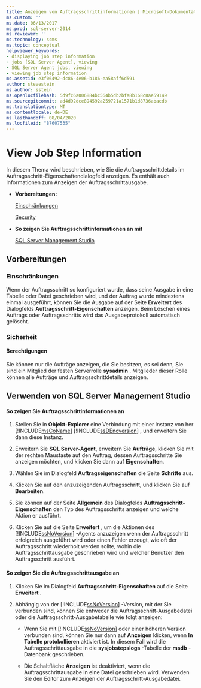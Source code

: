 ```yaml
---
title: Anzeigen von Auftragsschrittinformationen | Microsoft-Dokumentation
ms.custom: ''
ms.date: 06/13/2017
ms.prod: sql-server-2014
ms.reviewer: ''
ms.technology: ssms
ms.topic: conceptual
helpviewer_keywords:
- displaying job step information
- jobs [SQL Server Agent], viewing
- SQL Server Agent jobs, viewing
- viewing job step information
ms.assetid: e3f06492-dc86-4e06-b186-ea58aff6d591
author: stevestein
ms.author: sstein
ms.openlocfilehash: 5d9fc6a006884bc564b5db2bfa8b168c8ae59149
ms.sourcegitcommit: ad4d92dce894592a259721a1571b1d8736abacdb
ms.translationtype: MT
ms.contentlocale: de-DE
ms.lasthandoff: 08/04/2020
ms.locfileid: "87607535"
---
```

# <a name="view-job-step-information"></a>View Job Step Information
  In diesem Thema wird beschrieben, wie Sie die Auftragsschrittdetails im Auftragsschritt-Eigenschaftendialogfeld anzeigen. Es enthält auch Informationen zum Anzeigen der Auftragsschrittausgabe.  
  
-   **Vorbereitungen:**  
  
     [Einschränkungen](#Restrictions)  
  
     [Security](#Security)  
  
-   **So zeigen Sie Auftragsschrittinformationen an mit**  
  
     [SQL Server Management Studio](#SSMS)  
  
##  <a name="before-you-begin"></a><a name="BeforeYouBegin"></a> Vorbereitungen  
  
###  <a name="limitations-and-restrictions"></a><a name="Restrictions"></a> Einschränkungen  
 Wenn der Auftragsschritt so konfiguriert wurde, dass seine Ausgabe in eine Tabelle oder Datei geschrieben wird, und der Auftrag wurde mindestens einmal ausgeführt, können Sie die Ausgabe auf der Seite **Erweitert** des Dialogfelds **Auftragsschritt-Eigenschaften** anzeigen. Beim Löschen eines Auftrags oder Auftragsschritts wird das Ausgabeprotokoll automatisch gelöscht.  
  
###  <a name="security"></a><a name="Security"></a> Sicherheit  
  
####  <a name="permissions"></a><a name="Permissions"></a> Berechtigungen  
 Sie können nur die Aufträge anzeigen, die Sie besitzen, es sei denn, Sie sind ein Mitglied der festen Serverrolle **sysadmin** . Mitglieder dieser Rolle können alle Aufträge und Auftragsschrittdetails anzeigen.  
  
##  <a name="using-sql-server-management-studio"></a><a name="SSMS"></a> Verwenden von SQL Server Management Studio  
  
#### <a name="to-view-job-step-information"></a>So zeigen Sie Auftragsschrittinformationen an  
  
1.  Stellen Sie in **Objekt-Explorer** eine Verbindung mit einer Instanz von her [!INCLUDE[msCoName](../../includes/msconame-md.md)] [!INCLUDE[ssDEnoversion](../../includes/ssdenoversion-md.md)] , und erweitern Sie dann diese Instanz.  
  
2.  Erweitern Sie **SQL Server-Agent**, erweitern Sie **Aufträge**, klicken Sie mit der rechten Maustaste auf den Auftrag, dessen Auftragsschritte Sie anzeigen möchten, und klicken Sie dann auf **Eigenschaften**.  
  
3.  Wählen Sie im Dialogfeld **Auftragseigenschaften** die Seite **Schritte** aus.  
  
4.  Klicken Sie auf den anzuzeigenden Auftragsschritt, und klicken Sie auf **Bearbeiten**.  
  
5.  Sie können auf der Seite **Allgemein** des Dialogfelds **Auftragsschritt-Eigenschaften** den Typ des Auftragsschritts anzeigen und welche Aktion er ausführt.  
  
6.  Klicken Sie auf die Seite **Erweitert** , um die Aktionen des [!INCLUDE[ssNoVersion](../../includes/ssnoversion-md.md)] -Agents anzuzeigen wenn der Auftragsschritt erfolgreich ausgeführt wird oder einen Fehler erzeugt, wie oft der Auftragsschritt wiederholt werden sollte, wohin die Auftragsschrittausgabe geschrieben wird und welcher Benutzer den Auftragsschritt ausführt.  
  
#### <a name="to-view-job-step-output"></a>So zeigen Sie die Auftragsschrittausgabe an  
  
1.  Klicken Sie im Dialogfeld **Auftragsschritt-Eigenschaften** auf die Seite **Erweitert** .  
  
2.  Abhängig von der [!INCLUDE[ssNoVersion](../../includes/ssnoversion-md.md)] -Version, mit der Sie verbunden sind, können Sie entweder die Auftragsschritt-Ausgabedatei oder die Auftragsschritt-Ausgabetabelle wie folgt anzeigen:  
  
    -   Wenn Sie mit [!INCLUDE[ssNoVersion](../../includes/ssnoversion-md.md)] oder einer höheren Version verbunden sind, können Sie nur dann auf **Anzeigen** klicken, wenn **In Tabelle protokollieren** aktiviert ist. In diesem Fall wird die Auftragsschrittausgabe in die **sysjobstepslogs** -Tabelle der **msdb** -Datenbank geschrieben.  
  
    -   Die Schaltfläche **Anzeigen** ist deaktiviert, wenn die Auftragsschrittausgabe in eine Datei geschrieben wird. Verwenden Sie den Editor zum Anzeigen der Auftragsschritt-Ausgabedatei.  
  
  
